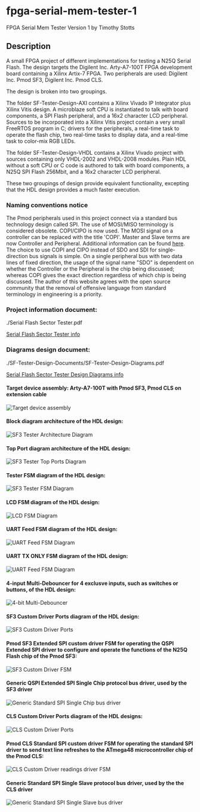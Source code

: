 # fpga-serial-mem-tester-1

FPGA Serial Mem Tester Version 1
by Timothy Stotts


## Description
A small FPGA project of different implementations for testing a N25Q Serial Flash.
The design targets the Digilent Inc. Arty-A7-100T FPGA development board containing a Xilinx Artix-7 FPGA.
Two peripherals are used: Digilent Inc. Pmod SF3, Digilent Inc. Pmod CLS.

The design is broken into two groupings.

The folder SF-Tester-Design-AXI contains a Xilinx Vivado IP Integrator plus
Xilinx Vitis design. A microblaze soft CPU is instantiated to talk with board components,
a SPI Flash peripheral, and
a 16x2 character LCD peripheral.
Sources to be incorporated into a Xilinx Vitis project contain
a very small FreeRTOS program in C; drivers
for the peripherals, a real-time task to operate the flash chip,
two real-time tasks to display data, and a real-time task to color-mix RGB LEDs.

The folder SF-Tester-Design-VHDL contains a Xilinx Vivado project with sources
containing only VHDL-2002 and VHDL-2008 modules. Plain HDL without a soft CPU or C code is authored to
talk with board components, a N25Q SPI Flash 256Mbit, and a 16x2 character LCD peripheral.

These two groupings of design provide equivalent functionality, excepting that the HDL design provides
a much faster execution.

### Naming conventions notice
The Pmod peripherals used in this project connect via a standard bus technology design called SPI.
The use of MOSI/MISO terminology is considered obsolete. COPI/CIPO is now used. The MOSI signal on a
controller can be replaced with the title 'COPI'. Master and Slave terms are now Controller and Peripheral.
Additional information can be found [here](https://www.oshwa.org/a-resolution-to-redefine-spi-signal-names).
The choice to use COPI and CIPO instead of SDO and SDI for single-direction bus signals is simple.
On a single peripheral bus with two data lines of fixed direction, the usage of the signal name
"SDO" is dependent on whether the Controller or the Peripheral is the chip being discussed;
whereas COPI gives the exact direction regardless of which chip is being discussed. The author
of this website agrees with the open source community that the removal of offensive language from
standard terminology in engineering is a priority.

### Project information document:

./Serial Flash Sector Tester.pdf

[Serial Flash Sector Tester info](https://github.com/timothystotts/fpga-serial-mem-tester-1/blob/master/Serial%20Flash%20Sector%20Tester.pdf)

### Diagrams design document:

./SF-Tester-Design-Documents/SF-Tester-Design-Diagrams.pdf

[Serial Flash Sector Tester Design Diagrams info](https://github.com/timothystotts/fpga-serial-mem-tester-1/blob/master/SF-Tester-Design-Documents/SF-Tester-Design-Diagrams.pdf)
#### Target device assembly: Arty-A7-100T with Pmod SF3, Pmod CLS on extension cable
![Target device assembly](https://github.com/timothystotts/fpga-serial-mem-tester-1/blob/master/SF-Tester-Design-Documents/img_serial-flash-tester-assembled-20200722.jpg)

#### Block diagram architecture of the HDL design:
![SF3 Tester Architecture Diagram](https://github.com/timothystotts/fpga-serial-mem-tester-1/blob/master/SF3-Tester-Design-Documents/SF-Tester-Design-Diagrams-Architecture%201.svg)

#### Top Port diagram architecture of the HDL design:
![SF3 Tester Top Ports Diagram](https://github.com/timothystotts/fpga-serial-mem-tester-1/blob/master/SF3-Tester-Design-Documents/SF-Tester-Design-Diagrams-Top-Ports.svg)

#### Tester FSM diagram of the HDL design:
![SF3 Tester FSM Diagram](https://github.com/timothystotts/fpga-serial-mem-tester-1/blob/master/SF3-Tester-Design-Documents/SF-Tester-Design-Diagrams-Tester-FSM.svg)

#### LCD FSM diagram of the HDL design:
![LCD FSM Diagram](https://github.com/timothystotts/fpga-serial-mem-tester-1/blob/master/SF3-Tester-Design-Documents/SF-Tester-Design-Diagrams-LCD-FSM.svg)

#### UART Feed FSM diagram of the HDL design:
![UART Feed FSM Diagram](https://github.com/timothystotts/fpga-serial-mem-tester-1/blob/master/SF3-Tester-Design-Documents/SF-Tester-Design-Diagrams-UARTfeed.svg)

#### UART TX ONLY FSM diagram of the HDL design:
![UART Feed FSM Diagram](https://github.com/timothystotts/fpga-serial-mem-tester-1/blob/master/SF3-Tester-Design-Documents/SF-Tester-Design-Diagrams-UART-Tx-FSM.svg)

#### 4-input Multi-Debouncer for 4 exclusve inputs, such as switches or buttons, of the HDL design:
![4-bit Multi-Debouncer](https://github.com/timothystotts/fpga-serial-mem-tester-1/blob/master/SF3-Tester-Design-Documents/SF-Tester-Design-Diagrams-multi-debounce.svg)

#### SF3 Custom Driver Ports diagram of the HDL design:
![SF3 Custom Driver Ports](https://github.com/timothystotts/fpga-serial-mem-tester-1/blob/master/SF3-Tester-Design-Documents/SF-Tester-Design-Diagrams-SF3-ports.svg)

#### Pmod SF3 Extended SPI custom driver FSM for operating the QSPI Extended SPI driver to configure and operate the functions of the N25Q Flash chip of the Pmod SF3:
![SF3 Custom Driver FSM](https://github.com/timothystotts/fpga-serial-mem-tester-1/blob/master/SF3-Tester-Design-Documents/SF-Tester-Design-Diagrams-SF3-QSPI-FSM.svg)

#### Generic QSPI Extended SPI Single Chip protocol bus driver, used by the SF3 driver
![Generic Standard SPI Single Chip bus driver](https://github.com/timothystotts/fpga-serial-acl-tester-1/blob/master/SF-Tester-Design-Documents/SF-Tester-Design-Diagrams-QSPI-quad-FSM.svg)

#### CLS Custom Driver Ports diagram of the HDL designs:
![CLS Custom Driver Ports](https://github.com/timothystotts/fpga-serial-mem-tester-1/blob/master/SF3-Tester-Design-Documents/SF-Tester-Design-Diagrams-CLS-ports.svg)

#### Pmod CLS Standard SPI custom driver FSM for operating the standard SPI driver to send text line refreshes to the ATmega48 microcontroller chip of the Pmod CLS:
![CLS Custom Driver readings driver FSM](https://github.com/timothystotts/fpga-serial-mem-tester-1/blob/master/SF3-Tester-Design-Documents/SF-Tester-Design-Diagrams-CLS-driver-FSM.svg)

#### Generic Standard SPI Single Slave protocol bus driver, used by the the CLS driver
![Generic Standard SPI Single Slave bus driver](https://github.com/timothystotts/fpga-serial-mem-tester-1/blob/master/SF3-Tester-Design-Documents/SF-Tester-Design-Diagrams-SPI-generic-FSM.svg)
